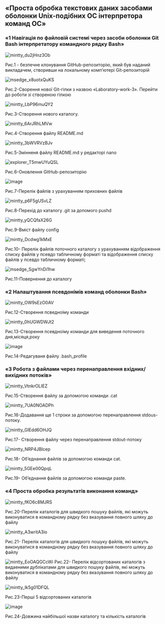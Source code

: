 ## «Проста обробка текстових даних засобами оболонки Unix-подібних ОС інтерпретора команд ОС»

### «1 Навігація по файловій системі через засоби оболонки Git Bash інтерпретатору командного рядку Bash»

![mintty_du2jHnz3Ob](https://user-images.githubusercontent.com/127152277/227736881-84e3d123-653c-4a3c-aee3-1c813494b26d.png)


Рис.1 - безпечне клонування GitHub-репозиторію, який був наданий викладачем, створивши на локальному комп’ютері Git-репозиторій

![msedge_x8uotxQuKS](https://user-images.githubusercontent.com/127152277/227736916-f505b5de-ce63-45d1-91e3-03078e61a14c.png)

Рис.2-Сворення нової Git-гілки з назвою «Laboratory-work-3». Перейти до роботи зі створеною гілкою


![mintty_LbP96muQY2](https://user-images.githubusercontent.com/127152277/227934953-0a61ff9d-597c-4272-96f1-c763507809e3.png)

Рис.3-Створення нового каталогу.

![mintty_6ArJRhLMVw](https://user-images.githubusercontent.com/127152277/227935008-28b3fd84-4bb6-4045-84fd-3301edc04de3.png)

Рис.4-Створення файлу README.md

![mintty_3bWVRVzBJv](https://user-images.githubusercontent.com/127152277/227935084-c76c7749-20ad-4e4e-b092-511a44ba233f.png)

Рис.5-Змінненя файлу README.md у редакторі nano

![explorer_T5mwUYuQSL](https://user-images.githubusercontent.com/127152277/227935373-fdd4b855-501f-47d6-a260-1a549741b495.png)

Рис.6-Оновлення GitHub-репозиторію

![image](https://user-images.githubusercontent.com/127152277/227941573-ed9a8c78-ac96-4609-a591-aa21705302f1.png)

Рис.7-Перелік файлів з урахуванням приховних файлів

![mintty_p6F5gUSvLZ](https://user-images.githubusercontent.com/127152277/227936360-fee13af6-7d18-4857-a828-2b0fba70066f.png)

Рис.8-Перехід до каталогу .git за допомого pushd

![mintty_yQCQfaX26G](https://user-images.githubusercontent.com/127152277/227936373-2c105ae5-4e7b-4fd7-a63c-c86bc62e75a9.png)

Рис.9-Вміст файлу config

![mintty_Dcdwg1kMxE](https://user-images.githubusercontent.com/127152277/227936516-60ea1210-0249-4359-b2f1-3603bffd99b9.png)

Рис.10- Перелік файлів поточного каталогу з урахуванням відображення списку файлів у псевдо табличному форматі та відображення списку файлів у псевдо табличному форматі;

![msedge_SgwYnDi1hw](https://user-images.githubusercontent.com/127152277/227936671-7c9c412a-d6ab-417c-82cc-6c7ff32562b5.png)

Рис.11-Повернення до каталогу

### «2 Налаштування псевдонімів команд оболонки Bash»

![mintty_OW9sEzO0AV](https://user-images.githubusercontent.com/127152277/227936863-5a3e1f77-49a9-43e0-a99f-76b61236df3e.png)

Рис.12-Створення псведноіму команди

![mintty_0hUGWDWJt2](https://user-images.githubusercontent.com/127152277/227936988-5be59eb5-d093-4f21-ab67-4215a7f11c45.png)

Рис.13-Створення псевдноіму команди для виведення поточного дня,місяця,року

![image](https://user-images.githubusercontent.com/127152277/227937437-dbd8ecff-794e-4d10-a583-f56707526137.png)

Рис.14-Редагуваня файлу .bash_profile

### «3 Робота з файлами через перенаправлення вхідних/вихідних потоків»


![mintty_VtnkrOLIEZ](https://user-images.githubusercontent.com/127152277/227937672-343f7a35-3644-44f3-beb4-63c80db860df.png)

Рис.15-Створення файлу за допомогою команди .cat

![mintty_7UA0NOADPh](https://user-images.githubusercontent.com/127152277/227937716-c5c9a835-0519-43b6-93f8-37949abdbb36.png)

Рис.16-Додавання ще 1 строки за допомогою перенаправлення stdous-потоку.

![mintty_GlEdd6OHJQ](https://user-images.githubusercontent.com/127152277/227938105-d466368e-818b-4a26-bb7f-bca9195f544b.png)

Рис.17- Створення файлу через перенаправлення stdout-потоку

![mintty_NRP4JBlcep](https://user-images.githubusercontent.com/127152277/227938155-42cf4b48-7dee-46b3-b278-a2230602147e.png)

Рис.18- Об’еднання файлів за допомогою команди cat.

![mintty_5GEe00QpqL](https://user-images.githubusercontent.com/127152277/227938323-5e130e76-a04d-4def-9b54-30d8eb45ddf9.png)

Рис.19- Об’еднання файлів за допомогою команди paste.


### «4 Проста обробка результатів виконання команд»

![mintty_fKO6c8MJRS](https://user-images.githubusercontent.com/127152277/227938448-53a05dcd-0e8d-4c44-9255-6381513e148b.png)

Рис.20-Перелік каталогів для швидкого пошуку файлів, які можуть виконуватися в командному рядку без вказування повного шляху до файлу


![mintty_A3writA3io](https://user-images.githubusercontent.com/127152277/227938539-ed6006a3-245f-4985-9cbb-9258f3ac3f8d.png)

Рис.21- Перелік  каталогів для швидкого пошуку файлів, які можуть виконуватися в командному рядку без вказування повного шляху до файлу


![mintty_EoOAQGCcWi](https://user-images.githubusercontent.com/127152277/227938631-0506cdee-6877-462e-aafd-7d31f8b7081e.png)
Рис.22- Перелік відсортованих каталогів з видаеними дублікатами для швидкого пошуку файлів, які можуть виконуватися в командному рядку без вказування повного шляху до файлу



![mintty_lk5g01DFQL](https://user-images.githubusercontent.com/127152277/227938753-621a8846-a2e6-4a8d-9527-a4d913fb25c2.png)

Рис.23-Перші 5 відсортованих каталогів

![image](https://user-images.githubusercontent.com/127152277/227939440-6229ce35-967d-4819-b1c3-7d43f9112861.png)

Рис.24-Довжина найбільшої назви каталогу та кількість каталогів

